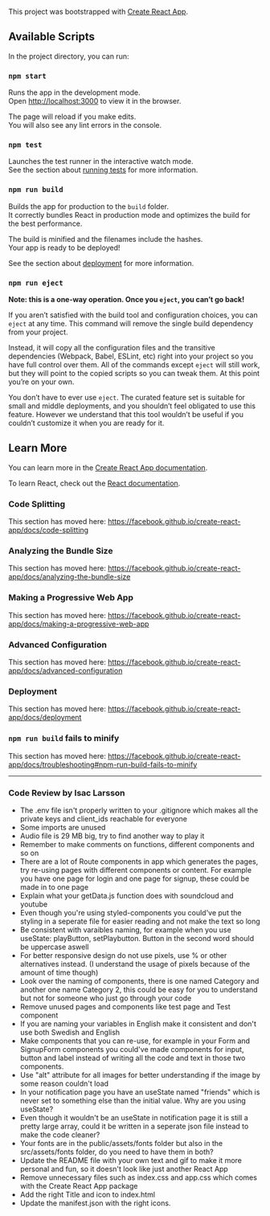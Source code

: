 This project was bootstrapped with [Create React App](https://github.com/facebook/create-react-app).

## Available Scripts

In the project directory, you can run:

### `npm start`

Runs the app in the development mode.<br>
Open [http://localhost:3000](http://localhost:3000) to view it in the browser.

The page will reload if you make edits.<br>
You will also see any lint errors in the console.

### `npm test`

Launches the test runner in the interactive watch mode.<br>
See the section about [running tests](https://facebook.github.io/create-react-app/docs/running-tests) for more information.

### `npm run build`

Builds the app for production to the `build` folder.<br>
It correctly bundles React in production mode and optimizes the build for the best performance.

The build is minified and the filenames include the hashes.<br>
Your app is ready to be deployed!

See the section about [deployment](https://facebook.github.io/create-react-app/docs/deployment) for more information.

### `npm run eject`

**Note: this is a one-way operation. Once you `eject`, you can’t go back!**

If you aren’t satisfied with the build tool and configuration choices, you can `eject` at any time. This command will remove the single build dependency from your project.

Instead, it will copy all the configuration files and the transitive dependencies (Webpack, Babel, ESLint, etc) right into your project so you have full control over them. All of the commands except `eject` will still work, but they will point to the copied scripts so you can tweak them. At this point you’re on your own.

You don’t have to ever use `eject`. The curated feature set is suitable for small and middle deployments, and you shouldn’t feel obligated to use this feature. However we understand that this tool wouldn’t be useful if you couldn’t customize it when you are ready for it.

## Learn More

You can learn more in the [Create React App documentation](https://facebook.github.io/create-react-app/docs/getting-started).

To learn React, check out the [React documentation](https://reactjs.org/).

### Code Splitting

This section has moved here: https://facebook.github.io/create-react-app/docs/code-splitting

### Analyzing the Bundle Size

This section has moved here: https://facebook.github.io/create-react-app/docs/analyzing-the-bundle-size

### Making a Progressive Web App

This section has moved here: https://facebook.github.io/create-react-app/docs/making-a-progressive-web-app

### Advanced Configuration

This section has moved here: https://facebook.github.io/create-react-app/docs/advanced-configuration

### Deployment

This section has moved here: https://facebook.github.io/create-react-app/docs/deployment

### `npm run build` fails to minify

This section has moved here: https://facebook.github.io/create-react-app/docs/troubleshooting#npm-run-build-fails-to-minify


____________________________________________________________________________________________________________________________

### Code Review by Isac Larsson

- The .env file isn't properly written to your .gitignore which makes all the private keys and client_ids reachable for everyone
- Some imports are unused
- Audio file is 29 MB big, try to find another way to play it 
- Remember to make comments on functions, different components and so on
- There are a lot of Route components in app which generates the pages, try re-using pages with different components or content. For example you have one page for login and one page for signup, these could be made in to one page
- Explain what your getData.js function does with soundcloud and youtube
- Even though you're using styled-components you could've put the styling in a seperate file for easier reading and not make the text so long
- Be consistent with varaibles naming, for example when you use useState: playButton, setPlaybutton. Button in the second word should be uppercase aswell
- For better responsive design do not use pixels, use % or other alternatives instead. (I understand the usage of pixels because of the amount of time though)
- Look over the naming of components, there is one named Category and another one name Category 2, this could be easy for you to understand but not for someone who just go through your code
- Remove unused pages and components like test page and Test component
- If you are naming your variables in English make it consistent and don't use both Swedish and English
- Make components that you can re-use, for example in your Form and SignupForm components you could've made components for input, button and label instead of writing all the code and text in those two components. 
- Use "alt" attribute for all images for better understanding if the image by some reason couldn't load
- In your notification page you have an useState named "friends" which is never set to something else than the initial value. Why are you using useState?
- Even though it wouldn't be an useState in notification page it is still a pretty large array, could it be written in a seperate json file instead to make the code cleaner?
- Your fonts are in the public/assets/fonts folder but also in the src/assets/fonts folder, do you need to have them in both?
- Update the README file with your own text and gif to make it more personal and fun, so it doesn't look like just another React App
- Remove unnecessary files such as index.css and app.css which comes with the Create React App package
- Add the right Title and icon to index.html
- Update the manifest.json with the right icons. 

